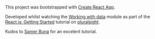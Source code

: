 This project was bootstrapped with [Create React App](https://github.com/facebookincubator/create-react-app).

Developed whilst watching the [Working with data](https://app.pluralsight.com/player?course=react-js-getting-started&author=samer-buna&name=react-js-getting-started-m2&clip=0&mode=live) module as part of the [React.js: Getting Started](https://app.pluralsight.com/library/courses/react-js-getting-started) tutorial on [pluralsight](https://www.pluralsight.com/).

Kudos to [Samer Buna](https://github.com/samerbuna) for an excelent tutorial.